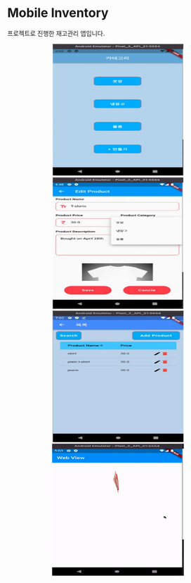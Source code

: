 # Mobile Inventory

프로젝트로 진행한 재고관리 앱입니다.
<p align="center">
<img src="./그림01.jpg" width="300" height="300">
<img src="./그림02.jpg" width="300" height="300">
<img src="./그림03.jpg" width="300" height="300">
<img src="./ezgif-4-6f4b14424a.gif" width="300" height="300">
</

